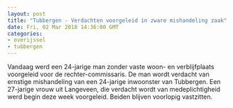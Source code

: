 ```yaml
---
layout: post
title: "Tubbergen - Verdachten voorgeleid in zware mishandeling zaak"
date: Fri, 02 Mar 2018 14:36:00 GMT
categories: 
- overijssel 
- tubbergen 
---
```


Vandaag werd een 24-jarige man zonder vaste woon- en verblijfplaats voorgeleid voor de rechter-commissaris. De man wordt verdacht van ernstige mishandeling van een 24-jarige inwoonster van Tubbergen. Een 27-jarige vrouw uit Langeveen, die verdacht wordt van medeplichtigheid werd begin deze week voorgeleid. Beiden blijven voorlopig vastzitten.
